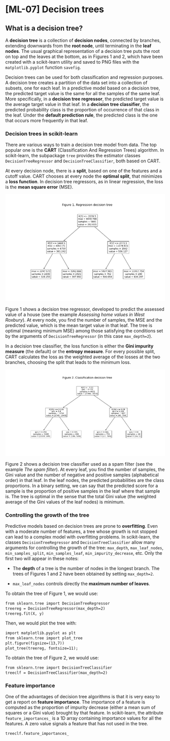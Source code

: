 # [ML-07] Decision trees

## What is a decision tree?

A **decision tree** is a collection of **decision nodes**, connected by branches, extending downwards from the **root node**, until terminating in the **leaf nodes**. The usual graphical representation of a decision tree puts the root on top and the leaves at the bottom, as in Figures 1 and 2, which have been created with a scikit-learn utility and saved to PNG files with the `matplotlib.pyplot` function `savefig`.

Decision trees can be used for both classification and regression purposes. A decision tree creates a partition of the data set into a collection of subsets, one for each leaf. In a predictive model based on a decision tree, the predicted target value is the same for all the samples of the same leaf. More specifically, in a **decision tree regressor**, the predicted target value is the average target value in that leaf. In a **decision tree classifier**, the predicted probability class is the proportion of occurrence of that class in the leaf. Under the **default prediction rule**, the predicted class is the one that occurs more frequently in that leaf.

### Decision trees in scikit-learn

There are various ways to train a decision tree model from data. The top popular one is the **CART** (Classification And Regression Trees) algorithm. In scikit-learn, the subpackage `tree` provides the estimator classes `DecisionTreeRegressor` and `DecisionTreeClassifier`, both based on CART.

At every decision node, there is a **split**, based on one of the features and a cutoff value. CART chooses at every node the **optimal split**, that minimizes a **loss function**. In decision tree regressors, as in linear regression, the loss is the **mean square error** (MSE).

![](https://github.com/cinnData/MLearning/blob/main/Figures/fig_7.1.png)

Figure 1 shows a decision tree regressor, developed to predict the assessed value of a house (see the example *Assessing home values in West Roxbury*). At every node, you find the number of samples, the MSE and the predicted value, which is the mean target value in that leaf. The tree is optimal (meaning minimum MSE) among those satisfying the conditions set by the arguments of `DecisionTreeRegressor` (in this case `max_depth=2`).

In a decision tree classifier, the loss function is either the **Gini impurity measure** (the default) or the **entropy measure**. For every possible split, CART calculates the loss as the weighted average of the losses at the two branches, choosing the split that leads to the minimum loss.

![](https://github.com/cinnData/MLearning/blob/main/Figures/fig_7.2.png)

Figure 2 shows a decision tree classifier used as a spam filter (see the example *The spam filter*). At every leaf, you find the number of samples, the Gini value and the number of negative and positive samples (alphabetical order) in that leaf. In the leaf nodes, the predicted probabilities are the class proportions. In a binary setting, we can say that the predicted score for a sample is the proportion of positive samples in the leaf where that sample is. The tree is optimal in the sense that the total Gini value (the weighted average of the Gini values of the leaf nodes) is minimum.

### Controlling the growth of the tree

Predictive models based on decision trees are prone to **overfitting**. Even with a moderate number of features, a tree whose growth is not stopped can lead to a complex model with overfitting problems. In scikit-learn, the classes `DecisionTreeRegressor` and `DecisionTreeClassifier` allow many arguments for controlling the growth of the tree: `max_depth`, `max_leaf_nodes`, `min_samples_split`, `min_samples_leaf`, `min_impurity_decrease`, etc. Only the first two will appear in these notes:

* The **depth** of a tree is the number of nodes in the longest branch. The trees of Figures 1 and 2 have been obtained by setting `max_depth=2`.

* `max_leaf_nodes` controls directly the **maximum number of leaves**.

To obtain the tree of Figure 1, we would use:

```
from sklearn.tree import DecisionTreeRegressor
treereg = DecisionTreeRegressor(max_depth=2)
treereg.fit(X, y)
```

Then, we would plot the tree with:

```
import matplotlib.pyplot as plt
from sklearn.tree import plot_tree
plt.figure(figsize=(13,7))
plot_tree(treereg, fontsize=11);
```

To obtain the tree of Figure 2, we would use:

```
from sklearn.tree import DecisionTreeClassifier
treeclf = DecisionTreeClassifier(max_depth=2)
```

### Feature importance

One of the advantages of decision tree algorithms is that it is very easy to get a report on **feature importance**. The importance of a feature is computed as the proportion of impurity decrease (either a mean sum of squares or a Gini value) brought by that feature. In scikit-learn, the attribute `feature_importances_` is a 1D array containing importance values for all the features. A zero value signals a feature that has not used in the tree.

```
treeclf.feature_importances_
```
